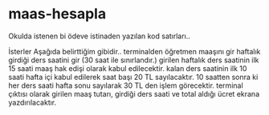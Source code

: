 # maas-hesapla
Okulda istenen bi ödeve istinaden yazılan kod satırları..

İsterler Aşağıda belirttiğim gibidir..
terminalden öğretmen maaşını gir
haftalık girdiği ders saatini gir (30 saat ile sınırlandır.)
girilen haftalık ders saatinin ilk 15 saati maaş hak edişi olarak kabul edilecektir.
kalan ders saatinin ilk 10 saati hafta içi kabul edilerek saat başı 20 TL sayılacaktır.
10 saatten sonra ki her ders saati hafta sonu sayılarak 30 TL den işlem görecektir.
terminal çıktısı olarak girilen maaş tutarı, girdiği ders saati ve total aldığı ücret ekrana yazdırılacaktır.
